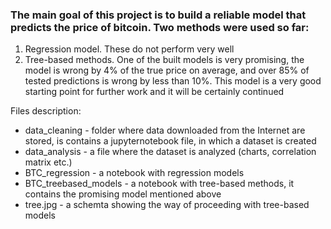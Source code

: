 ### The main goal of this project is to build a reliable model that predicts the price of bitcoin. Two methods were used so far:
1. Regression model. These do not perform very well
2. Tree-based methods. One of the built models is very promising, the model is wrong by 4% of the true price on average, and over 85% of tested predictions is wrong by less than 10%. This model is a very good starting point for further work and it will be certainly continued

Files description:
- data_cleaning - folder where data downloaded from the Internet are stored, is contains a jupyternotebook file, in which a dataset is created
- data_analysis - a file where the dataset is analyzed (charts, correlation matrix etc.)
- BTC_regression - a notebook with regression models
- BTC_treebased_models - a notebook with tree-based methods, it contains the promising model mentioned above
- tree.jpg - a schemta showing the way of proceeding with tree-based models
